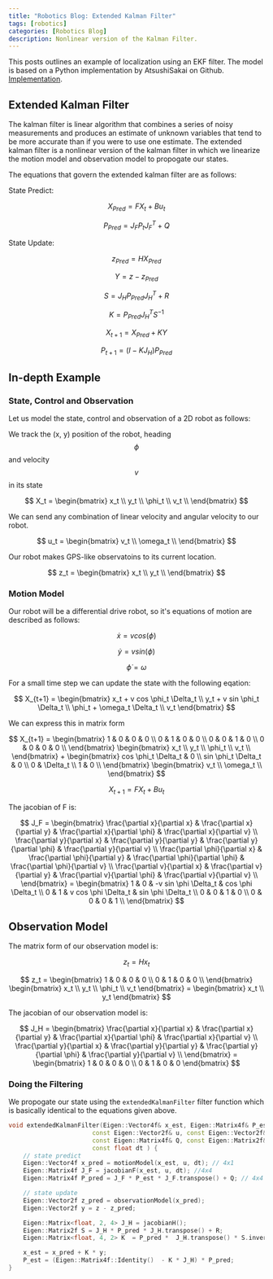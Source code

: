```yaml
---
title: "Robotics Blog: Extended Kalman Filter"
tags: [robotics]
categories: [Robotics Blog]
description: Nonlinear version of the Kalman Filter.
---
```


<script type="text/javascript"
        src="https://cdnjs.cloudflare.com/ajax/libs/mathjax/2.7.0/MathJax.js?config=TeX-AMS_CHTML"></script>

This posts outlines an example of localization using an EKF filter. The model is based on a Python implementation by AtsushiSakai on Github. [Implementation](https://github.com/AtsushiSakai/PythonRobotics/blob/master/Localization/extended_kalman_filter/extended_kalman_filter.py).

## Extended Kalman Filter

The kalman filter is linear algorithm that combines a series of noisy measurements and produces an estimate of unknown variables that tend to be more accurate than if you were to use one estimate. The extended kalman filter is a nonlinear version of the kalman filter in which we linearize the motion model and observation model to propogate our states.

The equations that govern the extended kalman filter are as follows:

State Predict:

$$
X_{Pred} = F X_t + B u_t
$$

$$
P_{Pred} = J_F P_t J_F^T + Q
$$

State Update:

$$
z_{Pred} = H X_{Pred}
$$

$$
Y = z - z_{Pred}
$$

$$
S = J_H P_{Pred} J_H^T + R
$$

$$
K = P_{Pred} J_H^T S^{-1}
$$

$$
X_{t+1} = X_{Pred} + KY
$$

$$
P_{t+1} = (I - K J_H) P_{Pred}
$$

## In-depth Example

### State, Control and Observation

Let us model the state, control and observation of a 2D robot as follows:

We track the (x, y) position of the robot, heading $$\phi$$ and velocity $$v$$ in its state

$$
X_t =
\begin{bmatrix}
x_t \\
y_t \\
\phi_t \\
v_t \\
\end{bmatrix}
$$

We can send any combination of linear velocity and angular velocity to our robot.

$$
u_t =
\begin{bmatrix}
v_t \\
\omega_t \\
\end{bmatrix}
$$

Our robot makes GPS-like observatoins to its current location.

$$
z_t =
\begin{bmatrix}
x_t \\
y_t \\
\end{bmatrix}
$$

### Motion Model

Our robot will be a differential drive robot, so it's equations of motion are described as follows:

$$
\dot{x} = v cos(\phi)
$$

$$
\dot{y} = v sin(\phi)
$$

$$
\dot{\phi} = \omega
$$

For a small time step we can update the state with the following eqation:

$$
X_{t+1} =
\begin{bmatrix}
x_t + v cos \phi_t \Delta_t \\
y_t + v sin \phi_t \Delta_t \\
\phi_t + \omega_t \Delta_t \\
v_t
\end{bmatrix}
$$

We can express this in matrix form

$$
X_{t+1} =
\begin{bmatrix}
1 & 0 & 0 & 0 \\
0 & 1 & 0 & 0 \\
0 & 0 & 1 & 0 \\
0 & 0 & 0 & 0 \\
\end{bmatrix}
\begin{bmatrix}
x_t  \\
y_t  \\
\phi_t  \\
v_t  \\
\end{bmatrix} +
\begin{bmatrix}
cos \phi_t \Delta_t  & 0 \\
sin \phi_t \Delta_t & 0   \\
0 & \Delta_t \\
1 & 0 \\
\end{bmatrix}
\begin{bmatrix}
v_t \\
\omega_t \\
\end{bmatrix}
$$

$$
X_{t+1} =  F X_{t} + B u_t
$$

The jacobian of F is:

$$
J_F =
\begin{bmatrix}
\frac{\partial x}{\partial x} & \frac{\partial x}{\partial y} & \frac{\partial x}{\partial \phi} & \frac{\partial x}{\partial v} \\
\frac{\partial y}{\partial x} & \frac{\partial y}{\partial y} & \frac{\partial y}{\partial \phi} & \frac{\partial y}{\partial v} \\
\frac{\partial \phi}{\partial x} & \frac{\partial \phi}{\partial y} & \frac{\partial \phi}{\partial \phi} & \frac{\partial \phi}{\partial v} \\
\frac{\partial v}{\partial x} & \frac{\partial v}{\partial y} & \frac{\partial v}{\partial \phi} & \frac{\partial v}{\partial v} \\
\end{bmatrix} =
\begin{bmatrix}
1 & 0 & -v sin \phi \Delta_t & cos \phi \Delta_t \\
0 & 1 & v cos \phi \Delta_t & sin \phi \Delta_t \\
0 & 0 & 1 & 0 \\
0 & 0 & 0 & 1 \\
\end{bmatrix}
$$

## Observation Model

The matrix form of our observation model is:

$$
z_t = H x_t
$$

$$
z_t =
\begin{bmatrix}
1 & 0 & 0 & 0 \\
0 & 1 & 0 & 0 \\
\end{bmatrix}
\begin{bmatrix}
x_t \\
y_t \\
\phi_t \\
v_t
\end{bmatrix} =
\begin{bmatrix}
x_t \\
y_t
\end{bmatrix}
$$

The jacobian of our observation model is:

$$
J_H =
\begin{bmatrix}
\frac{\partial x}{\partial x} & \frac{\partial x}{\partial y} & \frac{\partial x}{\partial \phi} & \frac{\partial x}{\partial v} \\
\frac{\partial y}{\partial x} & \frac{\partial y}{\partial y} & \frac{\partial y}{\partial \phi} & \frac{\partial y}{\partial v} \\
\end{bmatrix} =
\begin{bmatrix}
1 & 0 & 0 & 0 \\
0 & 1 & 0 & 0
\end{bmatrix}
$$

### Doing the Filtering

We propogate our state using the `extendedKalmanFilter` filter function which is basically identical to the equations given above.

```cpp
void extendedKalmanFilter(Eigen::Vector4f& x_est, Eigen::Matrix4f& P_est,
                       const Eigen::Vector2f& u, const Eigen::Vector2f& z,
                       const Eigen::Matrix4f& Q, const Eigen::Matrix2f& R,
                       const float dt ) {
    // state predict
    Eigen::Vector4f x_pred = motionModel(x_est, u, dt); // 4x1
    Eigen::Matrix4f J_F = jacobianF(x_est, u, dt); //4x4
    Eigen::Matrix4f P_pred = J_F * P_est * J_F.transpose() + Q; // 4x4

    // state update
    Eigen::Vector2f z_pred = observationModel(x_pred);
    Eigen::Vector2f y = z - z_pred;

    Eigen::Matrix<float, 2, 4> J_H = jacobianH();
    Eigen::Matrix2f S = J_H * P_pred * J_H.transpose() + R;
    Eigen::Matrix<float, 4, 2> K  = P_pred *  J_H.transpose() * S.inverse();

    x_est = x_pred + K * y;
    P_est = (Eigen::Matrix4f::Identity()  - K * J_H) * P_pred;
}
```
